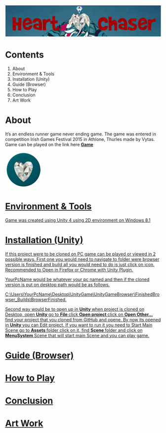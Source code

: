 
![HartChaser Logo](https://github.com/VytasHub/UnityGameBrowser/blob/master/FinishedBrowser/Assets/MainLogo.png "HartChaser")

Contents
====================
1. About
2. Environment & Tools
3. Installation (Unity)
4. Guide (Browser)
5. How to Play
6. Conclusion
7. Art Work  


About
=============
It’s an endless runner game never ending game. The game was entered in competition Irish Games Festival 2015 in Athlone, Thurles made by Vytas.
Game can be played on the link here <a href="http://www.ronanconnolly.ie/unity/heartchaser/game.html"><strong>Game</strong> 

![HartChaser Logo](https://github.com/VytasHub/UnityGameBrowser/blob/master/FinishedBrowser/Assets/gameIcon.png "HartChaser")





Environment & Tools
=============

Game was created using Unity 4 using 2D environment on Windows 8.1 

Installation (Unity)
=============

If this project were to be cloned on PC game can be played or viewed in 2 possible ways. First one you would need to navigate to folder were browser version is finished and build all you would need to do is just click on icon. Recommended to Open in Firefox or Chrome with Unity Plugin.

YourPcName would be whatever your pc named and then if the cloned version is put on desktop path would be as follows.

C:\Users\YourPcName\Desktop\UnityGame\UnityGameBrowser\FinishedBrowser\_Builds\BrowserFinished.

Second way would be to open up in <b>Unity </b>when project is cloned on Desktop, open <b>Unity </b>go to <b>File </b> click <b>Open project </b>click on <b>Open Other… </b>find your project that you cloned from GitHub and opene. By now its opened in <b>Unity </b>you can Edit project. If you want to run it you need to Start Main Scene go to <b>Assets </b>folder click on it, find <b>Scene </b>folder and click on <b>MenuSystem </b>Scene that will start main Scene and you can play  game.

Guide (Browser)
=============

How to Play
=============

Conclusion
=============

Art Work  
=============


